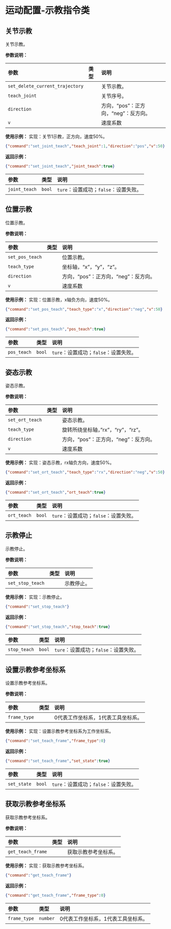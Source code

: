 # 运动配置-示教指令类

## 关节示教

关节示教。

**参数说明：**

| 参数                            | 类型 | 说明                                 |
| :------------------------------ | :--- | :----------------------------------- |
| `set_delete_current_trajectory` |      | 关节示教。                           |
| `teach_joint`                   |      | 关节序号。                           |
| `direction`                     |      | 方向，“pos”：正方向，“neg”：反方向。 |
| `v`                             |      | 速度系数                             |

**使用示例：**
实现：关节1示教，正方向，速度50%。

```json
{"command":"set_joint_teach","teach_joint":1,"direction":"pos","v":50}
```

**返回示例：**

```json
{"command":"set_joint_teach","joint_teach":true}
```

| 参数          | 类型   | 说明                                  |
| :------------ | :----- | :------------------------------------ |
| `joint_teach` | `bool` | `ture`：设置成功；`false`：设置失败。 |

## 位置示教

位置示教。

**参数说明：**

| 参数            | 类型 | 说明                                 |
| :-------------- | :--- | :----------------------------------- |
| `set_pos_teach` |      | 位置示教。                           |
| `teach_type`    |      | 坐标轴，“x”，“y”，“z”。              |
| `direction`     |      | 方向，“pos”：正方向，“neg”：反方向。 |
| `v`             |      | 速度系数                             |

**使用示例：**
实现：位置示教，x轴负方向，速度50%。

```json
{"command":"set_pos_teach","teach_type":"x","direction":"neg","v":50}
```

**返回示例：**

```json
{"command":"set_pos_teach","pos_teach":true}
```

| 参数        | 类型   | 说明                                  |
| :---------- | :----- | :------------------------------------ |
| `pos_teach` | `bool` | `ture`：设置成功；`false`：设置失败。 |

## 姿态示教

姿态示教。

**参数说明：**

| 参数            | 类型 | 说明                                 |
| :-------------- | :--- | :----------------------------------- |
| `set_ort_teach` |      | 姿态示教。                           |
| `teach_type`    |      | 旋转所绕坐标轴，”rx”，“ry”，“rz”。   |
| `direction`     |      | 方向，“pos”：正方向，“neg”：反方向。 |
| `v`             |      | 速度系数                             |

**使用示例：**
实现：姿态示教，rx轴负方向，速度50%。

```json
{"command":"set_ort_teach","teach_type":"rx","direction":"neg","v":50}
```

**返回示例：**

```json
{"command":"set_ort_teach","ort_teach":true}
```

| 参数        | 类型   | 说明                                  |
| :---------- | :----- | :------------------------------------ |
| `ort_teach` | `bool` | `ture`：设置成功；`false`：设置失败。 |

## 示教停止

示教停止。

**参数说明：**

| 参数             | 类型 | 说明       |
| :--------------- | :--- | :--------- |
| `set_stop_teach` |      | 示教停止。 |

**使用示例：**
实现：示教停止。

```json
{"command":"set_stop_teach"}
```

**返回示例：**

```json
{"command":"set_stop_teach","stop_teach":true}
```

| 参数         | 类型   | 说明                                  |
| :----------- | :----- | :------------------------------------ |
| `stop_teach` | `bool` | `ture`：设置成功；`false`：设置失败。 |

## 设置示教参考坐标系

设置示教参考坐标系。

**参数说明：**

| 参数         | 类型 | 说明                               |
| :----------- | :--- | :--------------------------------- |
| `frame_type` |      | 0代表工作坐标系，1代表工具坐标系。 |

**使用示例：**
实现：设置示教参考坐标系为工作坐标系。

```json
{"command":"set_teach_frame","frame_type":0}
```

**返回示例：**

```json
{"command":"set_teach_frame","set_state":true}
```

| 参数        | 类型   | 说明                                  |
| :---------- | :----- | :------------------------------------ |
| `set_state` | `bool` | `ture`：设置成功；`false`：设置失败。 |

## 获取示教参考坐标系

获取示教参考坐标系。

**参数说明：**

| 参数              | 类型 | 说明                 |
| :---------------- | :--- | :------------------- |
| `get_teach_frame` |      | 获取示教参考坐标系。 |

**使用示例：**
实现：获取示教参考坐标系。

```json
{"command":"get_teach_frame"}
```

**返回示例：**

```json
{"command":"get_teach_frame","frame_type":0}
```

| 参数         | 类型     | 说明                               |
| :----------- | :------- | :--------------------------------- |
| `frame_type` | `number` | 0代表工作坐标系，1代表工具坐标系。 |

